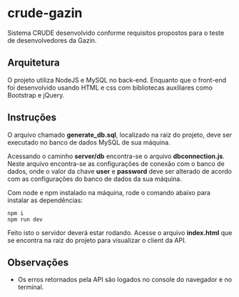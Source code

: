 ﻿# crude-gazin
Sistema CRUDE desenvolvido conforme requisitos propostos para o teste de desenvolvedores da Gazin.

## **Arquitetura**
O projeto utiliza NodeJS e MySQL no back-end. Enquanto que o front-end foi desenvolvido usando HTML e css com bibliotecas auxiliares como Bootstrap e jQuery.

## **Instruções**
O arquivo chamado **generate_db.sql**, localizado na raiz do projeto, deve ser executado no banco de dados MySQL de sua máquina.

Acessando o caminho **server/db** encontra-se o arquivo **dbconnection.js**.
Neste arquivo encontra-se as configurações de conexão com o banco de dados, onde o valor da chave **user** e **password** deve ser alterado de acordo com as configurações do banco de dados da sua máquina.

Com node e npm instalado na máquina, rode o comando abaixo para instalar as dependências:
```
npm i
npm run dev
```
Feito isto o servidor deverá estar rodando. 
Acesse o arquivo **index.html** que se encontra na raiz do projeto para visualizar o client da API.

## **Observações**
- Os erros retornados pela API são logados no console do navegador e no terminal.
